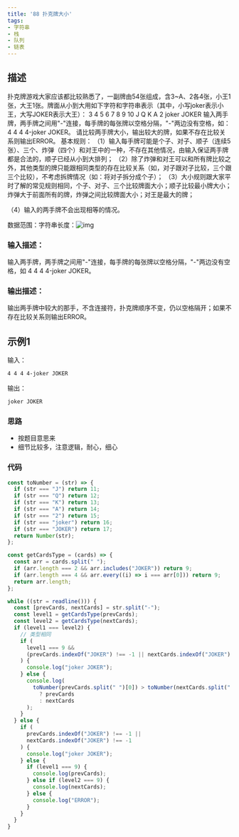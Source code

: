 ```yaml
---
title: '88 扑克牌大小'
tags:
- 字符串
- 栈
- 队列
- 链表
---
```


## 描述

扑克牌游戏大家应该都比较熟悉了，一副牌由54张组成，含3~A、2各4张，小王1张，大王1张。牌面从小到大用如下字符和字符串表示（其中，小写joker表示小王，大写JOKER表示大王）：
3 4 5 6 7 8 9 10 J Q K A 2 joker JOKER
输入两手牌，两手牌之间用"-"连接，每手牌的每张牌以空格分隔，"-"两边没有空格，如：4 4 4 4-joker JOKER。
请比较两手牌大小，输出较大的牌，如果不存在比较关系则输出ERROR。
基本规则：
（1）输入每手牌可能是个子、对子、顺子（连续5张）、三个、炸弹（四个）和对王中的一种，不存在其他情况，由输入保证两手牌都是合法的，顺子已经从小到大排列；
（2）除了炸弹和对王可以和所有牌比较之外，其他类型的牌只能跟相同类型的存在比较关系（如，对子跟对子比较，三个跟三个比较），不考虑拆牌情况（如：将对子拆分成个子）；
（3）大小规则跟大家平时了解的常见规则相同，个子、对子、三个比较牌面大小；顺子比较最小牌大小；炸弹大于前面所有的牌，炸弹之间比较牌面大小；对王是最大的牌；

（4）输入的两手牌不会出现相等的情况。

数据范围：字符串长度：![img](https://www.nowcoder.com/equation?tex=3%5Cle%20s%5Cle%2010%5C)





### 输入描述：

输入两手牌，两手牌之间用"-"连接，每手牌的每张牌以空格分隔，"-"两边没有空格，如 4 4 4 4-joker JOKER。

### 输出描述：

输出两手牌中较大的那手，不含连接符，扑克牌顺序不变，仍以空格隔开；如果不存在比较关系则输出ERROR。

## 示例1

输入：

```bash
4 4 4 4-joker JOKER
```



输出：

```bash
joker JOKER
```

### 思路

- 按题目意思来
- 细节比较多，注意逻辑，耐心，细心



### 代码

```js
const toNumber = (str) => {
  if (str === "J") return 11;
  if (str === "Q") return 12;
  if (str === "K") return 13;
  if (str === "A") return 14;
  if (str === "2") return 15;
  if (str === "joker") return 16;
  if (str === "JOKER") return 17;
  return Number(str);
};

const getCardsType = (cards) => {
  const arr = cards.split(" ");
  if (arr.length === 2 && arr.includes("JOKER")) return 9;
  if (arr.length === 4 && arr.every((i) => i === arr[0])) return 9;
  return arr.length;
};

while ((str = readline())) {
  const [prevCards, nextCards] = str.split("-");
  const level1 = getCardsType(prevCards);
  const level2 = getCardsType(nextCards);
  if (level1 === level2) {
    // 类型相同
    if (
      level1 === 9 &&
      (prevCards.indexOf("JOKER") !== -1 || nextCards.indexOf("JOKER") !== -1)
    ) {
      console.log("joker JOKER");
    } else {
      console.log(
        toNumber(prevCards.split(" ")[0]) > toNumber(nextCards.split(" ")[0])
          ? prevCards
          : nextCards
      );
    }
  } else {
    if (
      prevCards.indexOf("JOKER") !== -1 ||
      nextCards.indexOf("JOKER") !== -1
    ) {
      console.log("joker JOKER");
    } else {
      if (level1 === 9) {
        console.log(prevCards);
      } else if (level2 === 9) {
        console.log(nextCards);
      } else {
        console.log("ERROR");
      }
    }
  }
}
```

